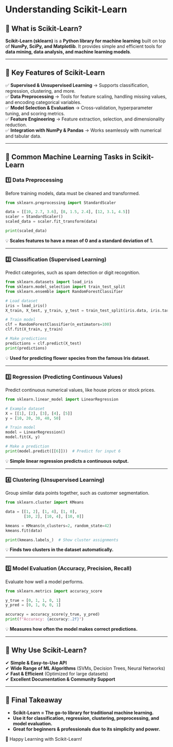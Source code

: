 # Understanding Scikit-Learn

## **🔹 What is Scikit-Learn?**
**Scikit-Learn (sklearn)** is a **Python library for machine learning** built on top of **NumPy, SciPy, and Matplotlib**. It provides simple and efficient tools for **data mining, data analysis, and machine learning models**.

---

## **🔹 Key Features of Scikit-Learn**
✅ **Supervised & Unsupervised Learning** → Supports classification, regression, clustering, and more.  
✅ **Data Preprocessing** → Tools for feature scaling, handling missing values, and encoding categorical variables.  
✅ **Model Selection & Evaluation** → Cross-validation, hyperparameter tuning, and scoring metrics.  
✅ **Feature Engineering** → Feature extraction, selection, and dimensionality reduction.  
✅ **Integration with NumPy & Pandas** → Works seamlessly with numerical and tabular data.  

---

## **🔹 Common Machine Learning Tasks in Scikit-Learn**

### **1️⃣ Data Preprocessing**
Before training models, data must be cleaned and transformed.

```python
from sklearn.preprocessing import StandardScaler

data = [[10, 2.7, 3.6], [8, 1.5, 2.4], [12, 3.1, 4.5]]
scaler = StandardScaler()
scaled_data = scaler.fit_transform(data)

print(scaled_data)
```
💡 **Scales features to have a mean of 0 and a standard deviation of 1.**

---

### **2️⃣ Classification (Supervised Learning)**
Predict categories, such as spam detection or digit recognition.

```python
from sklearn.datasets import load_iris
from sklearn.model_selection import train_test_split
from sklearn.ensemble import RandomForestClassifier

# Load dataset
iris = load_iris()
X_train, X_test, y_train, y_test = train_test_split(iris.data, iris.target, test_size=0.2, random_state=42)

# Train model
clf = RandomForestClassifier(n_estimators=100)
clf.fit(X_train, y_train)

# Make predictions
predictions = clf.predict(X_test)
print(predictions)
```
💡 **Used for predicting flower species from the famous Iris dataset.**

---

### **3️⃣ Regression (Predicting Continuous Values)**
Predict continuous numerical values, like house prices or stock prices.

```python
from sklearn.linear_model import LinearRegression

# Example dataset
X = [[1], [2], [3], [4], [5]]
y = [10, 20, 30, 40, 50]

# Train model
model = LinearRegression()
model.fit(X, y)

# Make a prediction
print(model.predict([[6]]))  # Predict for input 6
```
💡 **Simple linear regression predicts a continuous output.**

---

### **4️⃣ Clustering (Unsupervised Learning)**
Group similar data points together, such as customer segmentation.

```python
from sklearn.cluster import KMeans

data = [[1, 2], [1, 4], [1, 0],
        [10, 2], [10, 4], [10, 0]]

kmeans = KMeans(n_clusters=2, random_state=42)
kmeans.fit(data)

print(kmeans.labels_)  # Show cluster assignments
```
💡 **Finds two clusters in the dataset automatically.**

---

### **5️⃣ Model Evaluation (Accuracy, Precision, Recall)**
Evaluate how well a model performs.

```python
from sklearn.metrics import accuracy_score

y_true = [0, 1, 1, 0, 1]
y_pred = [0, 1, 0, 0, 1]

accuracy = accuracy_score(y_true, y_pred)
print(f"Accuracy: {accuracy:.2f}")
```
💡 **Measures how often the model makes correct predictions.**

---

## **🔹 Why Use Scikit-Learn?**
✔ **Simple & Easy-to-Use API**  
✔ **Wide Range of ML Algorithms** (SVMs, Decision Trees, Neural Networks)  
✔ **Fast & Efficient** (Optimized for large datasets)  
✔ **Excellent Documentation & Community Support**  

---

## **📌 Final Takeaway**
- **Scikit-Learn = The go-to library for traditional machine learning.**  
- **Use it for classification, regression, clustering, preprocessing, and model evaluation.**  
- **Great for beginners & professionals due to its simplicity and power.**  

🚀 Happy Learning with Scikit-Learn!

